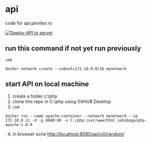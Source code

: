 # api
code for api.peviitor.ro

[![Deploy API to server](https://github.com/peviitor-ro/api/actions/workflows/deploy_api.yml/badge.svg)](https://github.com/peviitor-ro/api/actions/workflows/deploy_api.yml)


## run this command if not yet run previously
`cmd`
```
docker network create --subnet=172.18.0.0/16 mynetwork
```

## start API on local machine
1. create a folder c:\php
2. clone this repo in C:\php using GitHUB Desktop
3. `cmd`
```
docker run --name apache-container --network mynetwork --ip 172.18.0.11 -d -p 8080:80 -v C:/php:/var/www/html sebiboga/php-apache:1.0.0
```
4. in browser scrie [http://localhost:8080/api/v0/random/](http://localhost:8080/api/v0/random/)
